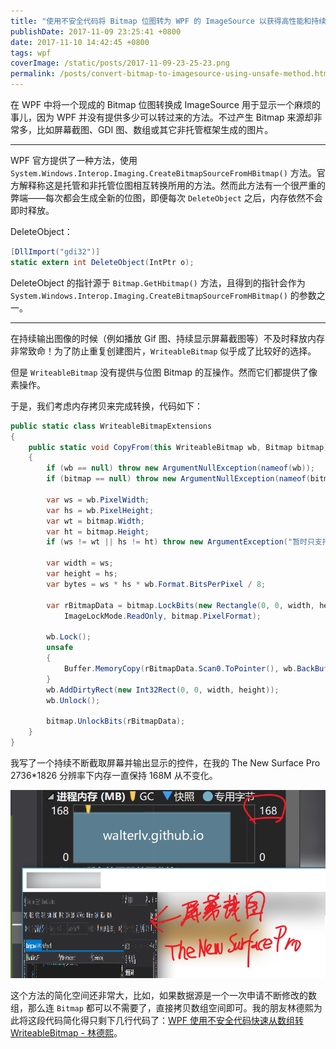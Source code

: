 ```yaml
---
title: "使用不安全代码将 Bitmap 位图转为 WPF 的 ImageSource 以获得高性能和持续小的内存占用"
publishDate: 2017-11-09 23:25:41 +0800
date: 2017-11-10 14:42:45 +0800
tags: wpf
coverImage: /static/posts/2017-11-09-23-25-23.png
permalink: /posts/convert-bitmap-to-imagesource-using-unsafe-method.html
---
```


在 WPF 中将一个现成的 Bitmap 位图转换成 ImageSource 用于显示一个麻烦的事儿，因为 WPF 并没有提供多少可以转过来的方法。不过产生 Bitmap 来源却非常多，比如屏幕截图、GDI 图、数组或其它非托管框架生成的图片。

---

WPF 官方提供了一种方法，使用 `System.Windows.Interop.Imaging.CreateBitmapSourceFromHBitmap()` 方法。官方解释称这是托管和非托管位图相互转换所用的方法。然而此方法有一个很严重的弊端——每次都会生成全新的位图，即便每次 `DeleteObject` 之后，内存依然不会即时释放。

DeleteObject：

```csharp
[DllImport("gdi32")]
static extern int DeleteObject(IntPtr o);
```

DeleteObject 的指针源于 `Bitmap.GetHbitmap()` 方法，且得到的指针会作为 `System.Windows.Interop.Imaging.CreateBitmapSourceFromHBitmap()` 的参数之一。

---

在持续输出图像的时候（例如播放 Gif 图、持续显示屏幕截图等）不及时释放内存非常致命！为了防止重复创建图片，`WriteableBitmap` 似乎成了比较好的选择。

但是 `WriteableBitmap` 没有提供与位图 Bitmap 的互操作。然而它们都提供了像素操作。

于是，我们考虑内存拷贝来完成转换，代码如下：

```csharp
public static class WriteableBitmapExtensions
{
    public static void CopyFrom(this WriteableBitmap wb, Bitmap bitmap)
    {
        if (wb == null) throw new ArgumentNullException(nameof(wb));
        if (bitmap == null) throw new ArgumentNullException(nameof(bitmap));

        var ws = wb.PixelWidth;
        var hs = wb.PixelHeight;
        var wt = bitmap.Width;
        var ht = bitmap.Height;
        if (ws != wt || hs != ht) throw new ArgumentException("暂时只支持相同尺寸图片的复制。");

        var width = ws;
        var height = hs;
        var bytes = ws * hs * wb.Format.BitsPerPixel / 8;

        var rBitmapData = bitmap.LockBits(new Rectangle(0, 0, width, height),
            ImageLockMode.ReadOnly, bitmap.PixelFormat);

        wb.Lock();
        unsafe
        {
            Buffer.MemoryCopy(rBitmapData.Scan0.ToPointer(), wb.BackBuffer.ToPointer(), bytes, bytes);
        }
        wb.AddDirtyRect(new Int32Rect(0, 0, width, height));
        wb.Unlock();

        bitmap.UnlockBits(rBitmapData);
    }
}
```

我写了一个持续不断截取屏幕并输出显示的控件，在我的 The New Surface Pro 2736*1826 分辨率下内存一直保持 168M 从不变化。

![内存占用](/static/posts/2017-11-09-23-25-23.png)

这个方法的简化空间还非常大，比如，如果数据源是一个一次申请不断修改的数组，那么连 `Bitmap` 都可以不需要了，直接拷贝数组空间即可。我的朋友林德熙为此将这段代码简化得只剩下几行代码了：[WPF 使用不安全代码快速从数组转 WriteableBitmap - 林德熙](https://blog.lindexi.com/post/WPF-%E4%BD%BF%E7%94%A8%E4%B8%8D%E5%AE%89%E5%85%A8%E4%BB%A3%E7%A0%81%E5%BF%AB%E9%80%9F%E4%BB%8E%E6%95%B0%E7%BB%84%E8%BD%AC-WriteableBitmap.html)。


